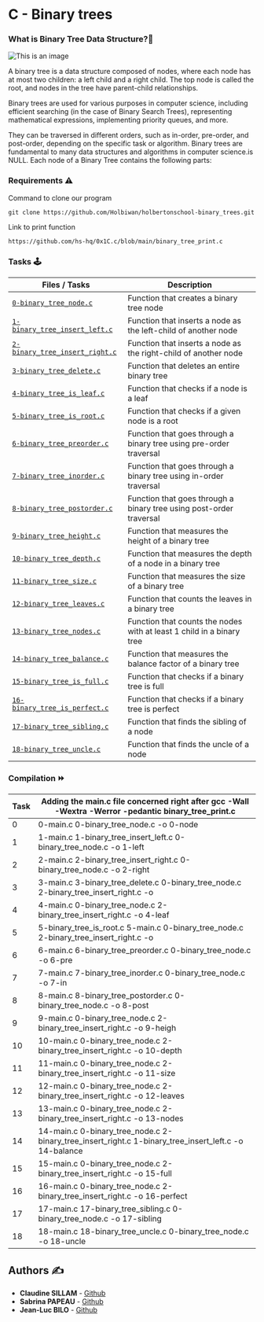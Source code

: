 # **C - Binary trees**

### **What is Binary Tree Data Structure?**:deciduous_tree:

![This is an image](https://zupimages.net/up/23/37/f65b.png)

A binary tree is a data structure composed of nodes, where each node has at most two children: a left child and a right child. The top node is called the root, and nodes in the tree have parent-child relationships.

Binary trees are used for various purposes in computer science, including efficient searching (in the case of Binary Search Trees), representing mathematical expressions, implementing priority queues, and more. 

They can be traversed in different orders, such as in-order, pre-order, and post-order, depending on the specific task or algorithm. Binary trees are fundamental to many data structures and algorithms in computer science.is NULL. Each node of a Binary Tree contains the following parts:


### **Requirements** :warning:

Command to clone our program

```git clone https://github.com/Holbiwan/holbertonschool-binary_trees.git```

Link to print function

```https://github.com/hs-hq/0x1C.c/blob/main/binary_tree_print.c```

### **Tasks** :joystick:

Files / Tasks | Description
----- | -----------
[`0-binary_tree_node.c`](./0-binary_tree_node.c) | Function that creates a binary tree node
[`1-binary_tree_insert_left.c`](./1-binary_tree_insert_left.c) | Function that inserts a node as the left-child of another node
[`2-binary_tree_insert_right.c`](./2-binary_tree_insert_right.c) | Function that inserts a node as the right-child of another node
[`3-binary_tree_delete.c`](./3-binary_tree_delete.c) | Function that deletes an entire binary tree
[`4-binary_tree_is_leaf.c`](./4-binary_tree_is_leaf.c) | Function that checks if a node is a leaf
[`5-binary_tree_is_root.c`](./5-binary_tree_is_root.c) | Function that checks if a given node is a root
[`6-binary_tree_preorder.c`](./6-binary_tree_preorder.c) | Function that goes through a binary tree using pre-order traversal
[`7-binary_tree_inorder.c`](./7-binary_tree_inorder.c) | Function that goes through a binary tree using in-order traversal
[`8-binary_tree_postorder.c`](./8-binary_tree_postorder.c) | Function that goes through a binary tree using post-order traversal
[`9-binary_tree_height.c`](./9-binary_tree_height.c) | Function that measures the height of a binary tree
[`10-binary_tree_depth.c`](./10-binary_tree_depth.c) | Function that measures the depth of a node in a binary tree
[`11-binary_tree_size.c`](./11-binary_tree_size.c) | Function that measures the size of a binary tree
[`12-binary_tree_leaves.c`](./12-binary_tree_leaves.c) | Function that counts the leaves in a binary tree
[`13-binary_tree_nodes.c`](./13-binary_tree_nodes.c) | Function that counts the nodes with at least 1 child in a binary tree
[`14-binary_tree_balance.c`](./14-binary_tree_balance.c) | Function that measures the balance factor of a binary tree
[`15-binary_tree_is_full.c`](./15-binary_tree_is_full.c) | Function that checks if a binary tree is full
[`16-binary_tree_is_perfect.c`](./16-binary_tree_is_perfect.c) | Function that checks if a binary tree is perfect
[`17-binary_tree_sibling.c`](./17-binary_tree_sibling.c) | Function that finds the sibling of a node
[`18-binary_tree_uncle.c`](./18-binary_tree_uncle.c) | Function that finds the uncle of a node


### **Compilation** :fast_forward:


|Task| Adding the main.c file concerned right after **gcc -Wall -Wextra -Werror -pedantic binary_tree_print.c**
|----|-------------------------------------------------------------------------------------------------        |
|0   |0-main.c 0-binary_tree_node.c -o 0-node                                                                  |
|1   |1-main.c 1-binary_tree_insert_left.c 0-binary_tree_node.c -o 1-left	                               |                                           
|2   |2-main.c 2-binary_tree_insert_right.c 0-binary_tree_node.c -o 2-right                                    |	     						                                                          
|3   |3-main.c 3-binary_tree_delete.c 0-binary_tree_node.c 2-binary_tree_insert_right.c -o                     |
|4   |4-main.c 0-binary_tree_node.c 2-binary_tree_insert_right.c -o 4-leaf                                     |                             
|5   |5-binary_tree_is_root.c 5-main.c 0-binary_tree_node.c 2-binary_tree_insert_right.c -o                    |
|6   |6-main.c 6-binary_tree_preorder.c 0-binary_tree_node.c -o 6-pre				               |				                                                     
|7   |7-main.c 7-binary_tree_inorder.c 0-binary_tree_node.c -o 7-in				               |				
|8   |8-main.c 8-binary_tree_postorder.c 0-binary_tree_node.c -o 8-post                                        |          
|9   |9-main.c 0-binary_tree_node.c 2-binary_tree_insert_right.c -o 9-heigh                                    |
|10  |10-main.c 0-binary_tree_node.c 2-binary_tree_insert_right.c -o 10-depth                                  |				                         
|11  |11-main.c 0-binary_tree_node.c 2-binary_tree_insert_right.c -o 11-size                                   |
|12  |12-main.c 0-binary_tree_node.c 2-binary_tree_insert_right.c -o 12-leaves                                 |
|13  |13-main.c 0-binary_tree_node.c 2-binary_tree_insert_right.c -o 13-nodes                                  | 
|14  |14-main.c 0-binary_tree_node.c 2-binary_tree_insert_right.c 1-binary_tree_insert_left.c -o 14-balance    |
|15  |15-main.c 0-binary_tree_node.c 2-binary_tree_insert_right.c -o 15-full				       |
|16  |16-main.c 0-binary_tree_node.c 2-binary_tree_insert_right.c -o 16-perfect                                |
|17  |17-main.c 17-binary_tree_sibling.c 0-binary_tree_node.c -o 17-sibling                                    |                                                
|18  |18-main.c 18-binary_tree_uncle.c 0-binary_tree_node.c -o 18-uncle                                        |        

                  
## **Authors** :writing_hand:

* **Claudine SILLAM** - [Github](https://github.com/Coconuts-del)
* **Sabrina PAPEAU** - [Github](https://github.com/Holbiwan)
* **Jean-Luc BILO** - [Github](https://github.com/Luckisback)
